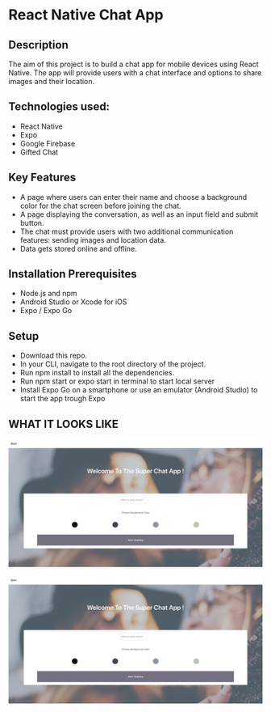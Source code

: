 # React Native Chat App

## Description

The aim of this project is to build a chat app for mobile devices using React Native. The app will provide users with a chat interface and options to share images and their location.

## Technologies used:
- React Native
- Expo
- Google Firebase
- Gifted Chat

## Key Features
- A page where users can enter their name and choose a background color for the chat screen before joining the chat.
- A page displaying the conversation, as well as an input field and submit button.
- The chat must provide users with two additional communication features: sending images and location data.
- Data gets stored online and offline.

## Installation Prerequisites
- Node.js and npm
- Android Studio or Xcode for iOS
- Expo / Expo Go

## Setup

- Download this repo.
- In your CLI, navigate to the root directory of the project.
- Run npm install to install all the dependencies.
- Run npm start or expo start in terminal to start local server
- Install Expo Go on a smartphone or use an emulator (Android Studio) to start the app trough Expo

## WHAT IT LOOKS LIKE

![screenshot_1](img/image_1.png)

![screenshot_2](img/image_1.png)



